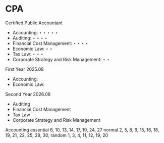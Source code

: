# CPA
Certified Public Accountant

- Accounting: $\star$ $\star$ $\star$ $\star$ $\star$
- Auditing: $\star$ $\star$ $\star$ $\star$
- Financial Cost Management: $\star$ $\star$ $\star$ $\star$
- Economic Law: $\star$ $\star$
- Tax Law: $\star$ $\star$ $\star$
- Corporate Strategy and Risk Management: $\star$ $\star$

First Year 2025.08
- Accounting:
- Economic Law:

Second Year 2026.08
- Auditing
- Financial Cost Management
- Tax Law
- Corporate Strategy and Risk Management

Accounting
essential 6, 10, 13, 14, 17, 19, 24, 27
normal 2, 5, 8, 9, 15, 16, 18, 19, 21, 22, 25, 28, 30,
random 1, 3, 4, 11, 12, 19, 20  